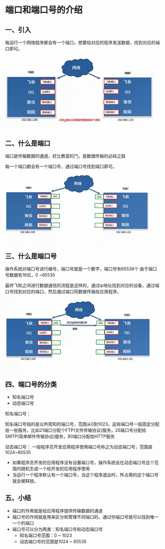 # 端口和端口号的介绍

## 一、引入
每运行一个网络程序都会有一个端口，想要给对应的程序发送数据，找到对应的端口即可。

![图 6](../../images/4c07d9ee08eafeca756a54b79c2c3f671c52451b1d45454ecd8a038e69b6e7a9.png)  


## 二、什么是端口

端口是传输数据的通道，好比教室的门，是数据传输的必经之路

每一个端口都会有一个端口号，通过端口号找到端口即可。

![图 7](../../images/55f572234080783bfa49b5f5c0baf04ba333d77aed1c8769cf162030d5139b6f.png)  


## 三、什么是端口号

操作系统对端口号进行编号，端口号就是一个数字，端口号有65536个
由于端口号数据有16位，0 ~65535 

最终飞秋之间进行数据通信的流程是这样的，通过ip地址找到对应的设备，通过端口号找到对应的端口，然后通过端口将数据传输给应用程序。

![图 8](../../images/5d1fd7da61be3b9f890eafe2cbd4af14ba5582acfe1414f42fdcb55f4643813d.png)  

## 四、端口号的分类

* 知名端口号
* 动态端口号

知名端口号：

知名端口号指的是众所周知的端口号，范围从0到1023。这些端口号一般固定分配给一些服务，比如21端口分配个FTP(文件传输协议)服务，25端口号分配给SMTP(简单邮件传输协议)服务，80端口分配给HTTP服务

动态端口号：
一般程序员开发应用程序使用端口号称之为动态端口号，范围是1024~65535

* 如果程序员开发的应用程序没有设置端口号，操作系统会在动态端口号这个范围内随机生成一个给开发的应用程序使用
* 当运行一个程序默认有一个端口号，当这个程序退出时，所占用的这个端口号就会被释放。

## 五、小结
* 端口的作用就是给应用程序提供传输数据的通道
* 端口号的作用就是用来区分和管理不同端口的，通过你端口号就可以找到唯一一个的端口
* 端口号可以分为两类：知名端口号和动态端口号
  * 知名端口号范围：0 ~ 1023 
  * 动态端口号的范围是1024 ~ 65535







